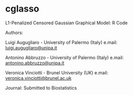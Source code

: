 # cglasso
L1-Penalized Censored Gaussian Graphical Model: R Code

Authors:

  Luigi Augugliaro - University of Palermo (Italy)
    e.mail: luigi.augugliaro@unipa.it
    
  Antonino Abbruzzo - University of Palermo (Italy)
    e.mail: antonino.abbruzzo@unipa.it
    
  Veronica Vinciotti - Brunel University (UK)
    e.mail: veronica.vinciotti@brunel.ac.uk
 
Journal: Submitted to Biostatistics
